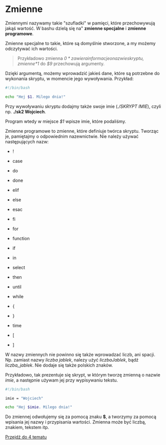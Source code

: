 # Zmienne

Zmiennymi nazywamy takie "szufladki" w pamięci, które przechowywują jakąś wartość. W bashu dzielą się na" **zmienne specjalne** i **zmienne programowe**.

Zmienne specjalne to takie, które są domyślnie stworzone, a my możemy odczytywać ich wartości.

> Przykładowo zmienna *$0* zawiera informacje o nazwie skryptu, zmienne *$1* do *$9* przechowują argumenty.

Dzięki argumentą, możemy wprowadzić jakieś dane, które są potrzebne do wykonania skryptu, w momencie jego wywoływania. Przykład:

```bash
#!/bin/bash

echo "Hej $1. Milego dnia!"
```

Przy wywoływaniu skryptu dodajmy także swoje imie (*./SKRYPT IMIE*), czyli np. **./sk2 Wojciech**.

Program wtedy w miejsce *$1* wpisze imie, które podaliśmy.

Zmienne programowe to zmienne, które definiuje twórca skryptu. Tworząc je, pamiętajmy o odpowiednim nazewnictwie. Nie należy używać następujących nazw:

- !

- case

- do

- done

- elif

- else

- esac

- fi

- for

- function

- if

- in

- select

- then

- until

- while

- {

- }

- time

- [

- ] 

W nazwy zmiennych nie powinno się także wprowadzać liczb, ani spacji. Np. zamiast nazwy *liczba jablek*, nalezy użyć *liczbaJablek*, bądź *liczba_jablek*. Nie dodaje się także polskich znaków.

Przykładowo, tak prezentuje się skrypt, w którym tworzę zmienną o nazwie *imie*, a następnie używam jej przy wypisywaniu tekstu.

```bash
#!/bin/bash

imie = "Wojciech"

echo "Hej $imie. Milego dnia!"
```

Do zmiennej odwołujemy się za pomocą znaku **$**, a tworzymy za pomocą wpisania jej nazwy i przypisania wartości. Zmienna może być liczbą, znakiem, tekstem itp.

[Przejdź do 4 tematu](/content/r4/t2)